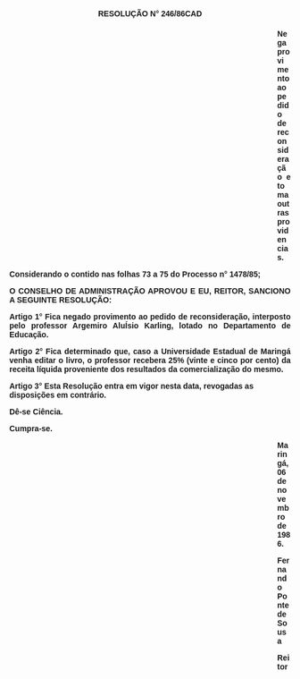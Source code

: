 <BODY>

<B><FONT FACE="Arial"><P ALIGN="CENTER">RESOLU&Ccedil;&Atilde;O N° 246/86CAD</P>
<P ALIGN="CENTER"></P><DIR>
<DIR>
<DIR>
<DIR>
<DIR>
<DIR>
<DIR>
<DIR>
<DIR>
<DIR>
<DIR>
<DIR>

</B><P ALIGN="JUSTIFY">Nega provimento ao pedido de reconsidera&ccedil;&atilde;o e toma outras providencias.</P>
</DIR>
</DIR>
</DIR>
</DIR>
</DIR>
</DIR>
</DIR>
</DIR>
</DIR>
</DIR>
</DIR>
</DIR>

<P>Considerando o contido nas folhas 73 a 75 do Processo n° 1478/85;</P>

<B><P ALIGN="JUSTIFY">O CONSELHO DE ADMINISTRA&Ccedil;&Atilde;O APROVOU E EU, REITOR, SANCIONO A SEGUINTE RESOLU&Ccedil;&Atilde;O:</P>
</B>
<B><P ALIGN="JUSTIFY">Artigo 1°</B>  Fica negado provimento ao pedido de reconsidera&ccedil;&atilde;o, interposto pelo professor Argemiro Alu&Iacute;sio Karling, lotado no Departamento de Educa&ccedil;&atilde;o.</P>
<B><P ALIGN="JUSTIFY">Artigo 2°</B>  Fica determinado que, caso a Universidade Estadual de Maring&aacute; venha editar o livro, o professor recebera 25% (vinte e cinco por cento) da receita l&iacute;quida proveniente dos resultados da comercializa&ccedil;&atilde;o do mesmo.</P>
<B><P>Artigo 3°</B>  Esta Resolu&ccedil;&atilde;o entra em vigor nesta data, revogadas as disposi&ccedil;&otilde;es em contr&aacute;rio.</P>
<P>D&ecirc;-se Ci&ecirc;ncia.</P>
<P>Cumpra-se.</P>
<DIR>
<DIR>
<DIR>
<DIR>
<DIR>
<DIR>
<DIR>
<DIR>
<DIR>
<DIR>
<DIR>
<DIR>

<P>Maring&aacute;, 06 de novembro de 1986.</P>

<P>Fernando Ponte de Sousa</P>
<P>Reitor</P>
</DIR>
</DIR>
</DIR>
</DIR>
</DIR>
</DIR>
</DIR>
</DIR>
</DIR>
</DIR>
</DIR>
</DIR>
</FONT></BODY>
